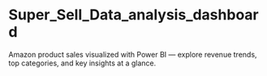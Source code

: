 # Super_Sell_Data_analysis_dashboard
Amazon product sales visualized with Power BI — explore revenue trends, top categories, and key insights at a glance.
